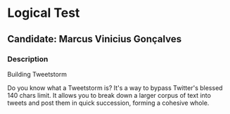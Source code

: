 # Logical Test

## Candidate: Marcus Vinicius Gonçalves

### Description
Building Tweetstorm

Do you know what a Tweetstorm is?
It's a way to bypass Twitter's blessed 140 chars limit.
It allows you to break down a larger corpus of text into tweets and post them in quick succession, forming a cohesive whole.

